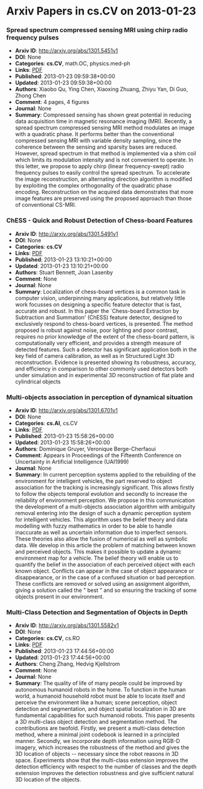 # Arxiv Papers in cs.CV on 2013-01-23
### Spread spectrum compressed sensing MRI using chirp radio frequency pulses
- **Arxiv ID**: http://arxiv.org/abs/1301.5451v1
- **DOI**: None
- **Categories**: **cs.CV**, math.OC, physics.med-ph
- **Links**: [PDF](http://arxiv.org/pdf/1301.5451v1)
- **Published**: 2013-01-23 09:59:38+00:00
- **Updated**: 2013-01-23 09:59:38+00:00
- **Authors**: Xiaobo Qu, Ying Chen, Xiaoxing Zhuang, Zhiyu Yan, Di Guo, Zhong Chen
- **Comment**: 4 pages, 4 figures
- **Journal**: None
- **Summary**: Compressed sensing has shown great potential in reducing data acquisition time in magnetic resonance imaging (MRI). Recently, a spread spectrum compressed sensing MRI method modulates an image with a quadratic phase. It performs better than the conventional compressed sensing MRI with variable density sampling, since the coherence between the sensing and sparsity bases are reduced. However, spread spectrum in that method is implemented via a shim coil which limits its modulation intensity and is not convenient to operate. In this letter, we propose to apply chirp (linear frequency-swept) radio frequency pulses to easily control the spread spectrum. To accelerate the image reconstruction, an alternating direction algorithm is modified by exploiting the complex orthogonality of the quadratic phase encoding. Reconstruction on the acquired data demonstrates that more image features are preserved using the proposed approach than those of conventional CS-MRI.



### ChESS - Quick and Robust Detection of Chess-board Features
- **Arxiv ID**: http://arxiv.org/abs/1301.5491v1
- **DOI**: None
- **Categories**: **cs.CV**
- **Links**: [PDF](http://arxiv.org/pdf/1301.5491v1)
- **Published**: 2013-01-23 13:10:21+00:00
- **Updated**: 2013-01-23 13:10:21+00:00
- **Authors**: Stuart Bennett, Joan Lasenby
- **Comment**: None
- **Journal**: None
- **Summary**: Localization of chess-board vertices is a common task in computer vision, underpinning many applications, but relatively little work focusses on designing a specific feature detector that is fast, accurate and robust. In this paper the `Chess-board Extraction by Subtraction and Summation' (ChESS) feature detector, designed to exclusively respond to chess-board vertices, is presented. The method proposed is robust against noise, poor lighting and poor contrast, requires no prior knowledge of the extent of the chess-board pattern, is computationally very efficient, and provides a strength measure of detected features. Such a detector has significant application both in the key field of camera calibration, as well as in Structured Light 3D reconstruction. Evidence is presented showing its robustness, accuracy, and efficiency in comparison to other commonly used detectors both under simulation and in experimental 3D reconstruction of flat plate and cylindrical objects



### Multi-objects association in perception of dynamical situation
- **Arxiv ID**: http://arxiv.org/abs/1301.6701v1
- **DOI**: None
- **Categories**: **cs.AI**, cs.CV
- **Links**: [PDF](http://arxiv.org/pdf/1301.6701v1)
- **Published**: 2013-01-23 15:58:26+00:00
- **Updated**: 2013-01-23 15:58:26+00:00
- **Authors**: Dominique Gruyer, Veronique Berge-Cherfaoui
- **Comment**: Appears in Proceedings of the Fifteenth Conference on Uncertainty in
  Artificial Intelligence (UAI1999)
- **Journal**: None
- **Summary**: In current perception systems applied to the rebuilding of the environment for intelligent vehicles, the part reserved to object association for the tracking is increasingly significant. This allows firstly to follow the objects temporal evolution and secondly to increase the reliability of environment perception. We propose in this communication the development of a multi-objects association algorithm with ambiguity removal entering into the design of such a dynamic perception system for intelligent vehicles. This algorithm uses the belief theory and data modelling with fuzzy mathematics in order to be able to handle inaccurate as well as uncertain information due to imperfect sensors. These theories also allow the fusion of numerical as well as symbolic data. We develop in this article the problem of matching between known and perceived objects. This makes it possible to update a dynamic environment map for a vehicle. The belief theory will enable us to quantify the belief in the association of each perceived object with each known object. Conflicts can appear in the case of object appearance or disappearance, or in the case of a confused situation or bad perception. These conflicts are removed or solved using an assignment algorithm, giving a solution called the " best " and so ensuring the tracking of some objects present in our environment.



### Multi-Class Detection and Segmentation of Objects in Depth
- **Arxiv ID**: http://arxiv.org/abs/1301.5582v1
- **DOI**: None
- **Categories**: **cs.CV**, cs.RO
- **Links**: [PDF](http://arxiv.org/pdf/1301.5582v1)
- **Published**: 2013-01-23 17:44:56+00:00
- **Updated**: 2013-01-23 17:44:56+00:00
- **Authors**: Cheng Zhang, Hedvig Kjellstrom
- **Comment**: None
- **Journal**: None
- **Summary**: The quality of life of many people could be improved by autonomous humanoid robots in the home. To function in the human world, a humanoid household robot must be able to locate itself and perceive the environment like a human; scene perception, object detection and segmentation, and object spatial localization in 3D are fundamental capabilities for such humanoid robots. This paper presents a 3D multi-class object detection and segmentation method. The contributions are twofold. Firstly, we present a multi-class detection method, where a minimal joint codebook is learned in a principled manner. Secondly, we incorporate depth information using RGB-D imagery, which increases the robustness of the method and gives the 3D location of objects -- necessary since the robot reasons in 3D space. Experiments show that the multi-class extension improves the detection efficiency with respect to the number of classes and the depth extension improves the detection robustness and give sufficient natural 3D location of the objects.



